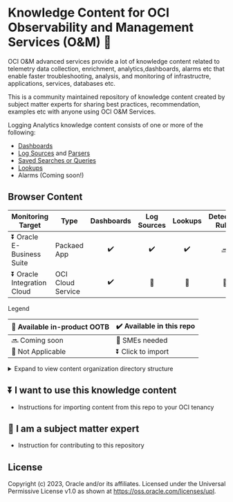 # Knowledge Content for OCI Observability and Management Services (O&M) :tada:

OCI O&M advanced services provide a lot of knowledge content related to telemetry data collection, enrichment, analytics,dashboards, alarms etc that enable faster troubleshooting, analysis, and monitoring of infrastructre, applications, services, databases etc.

This is a community maintained repository of knowledge content created by subject matter experts for sharing best practices, recommendation, examples etc with anyone using OCI O&M Services.

Logging Analytics knowledge content consists of one or more of the following:

* [Dashboards](https://docs.oracle.com/en-us/iaas/logging-analytics/doc/create-dashboards.html)
* [Log Sources](https://docs.oracle.com/en-us/iaas/logging-analytics/doc/logging-analytics-terms-and-concepts.html#GUID-9B74BCD1-48BE-4A80-97E5-1C6CE9AA5EC2__SECTION_U2J_SNG_M5B) and [Parsers](https://docs.oracle.com/en-us/iaas/logging-analytics/doc/logging-analytics-terms-and-concepts.html#GUID-9B74BCD1-48BE-4A80-97E5-1C6CE9AA5EC2__SECTION_NVT_TNG_M5B)
* [Saved Searches or Queries](https://docs.oracle.com/en-us/iaas/logging-analytics/doc/and-share-log-searches.html)
* [Lookups](https://docs.oracle.com/en-us/iaas/logging-analytics/doc/manage-lookups.html)
* Alarms (Coming soon!)

## Browser Content

| Monitoring Target | Type | Dashboards | Log Sources | Lookups | Detection Rules 
| ---| ---| :---:| :---:| :---:| :---:
| :arrow_double_down: Oracle E-Business Suite  | Packaed App       | :heavy_check_mark:  | :heavy_check_mark:  | :heavy_check_mark: | :soon:
| :arrow_double_down: Oracle Integration Cloud | OCI Cloud Service | :heavy_check_mark:  | :gift:              | :raising_hand: |:raising_hand:|  :no_entry_sign:  

Legend

|:gift: Available in-product OOTB |:heavy_check_mark: Available in this repo 
|---|---|
|:soon: Coming soon |   :raising_hand: SMEs needed
|:no_entry_sign: Not Applicable | :arrow_double_down: Click to import

<details>
  <summary> Expand to view content organization directory structure </summary> 

Knowledge content files in [knowldge-content](./knowlege-content/) folder are organized as descrived below, using e-business-suite as an example:

|Monitoring Target | Content Type | Content File  | Description
|---|---|---|---|
|[e-business-suite/](./knowlege-content/e-business-suite/)|-|-| Monitoring target system's common name is used as folder name. Contains sub-folders for different Content Types.|
||[/dashboards/](./knowlege-content/e-business-suite/dashboards/)|[/ebs-logan-1.json](./knowlege-content/e-business-suite/dashboards/EBS-Dashboards.json) | Dashboard JSON files. Nomenclature: "descriptive-string"-logan-#.json
||/[logan-lookups/](./knowlege-content/e-business-suite/logan-lookups)| [/ebs-product-map.csv](./knowlege-content/e-business-suite/logan-lookups/EBS_Lookup.csv) | csv files for query or ingest time logs enrichment
||/[log-sources](./knowlege-content/e-business-suite/log-sources)[/Oracle Cost Management/](./knowlege-content/e-business-suite/log-sources/Oracle%20Cost%20Management/)| [/ME\$EBS_MFG_DM_CST_SLA_ERROR.xml](./knowlege-content/e-business-suite/log-sources/Oracle%20Cost%20Management/ME%24EBS_MFG_DM_CST_SLA_ERROR.xml) | Log log-sources folder has sub-folders based on source category (e.g. product area, domain). Source XML Files are category folder.

</details>

## :arrow_double_down: I want to use this knowledge content

* Instructions for importing content from this repo to your OCI tenancy

## :raising_hand: I am a subject matter expert

* Instruction for contributing to this repository

## License

Copyright (c) 2023, Oracle and/or its affiliates.
Licensed under the Universal Permissive License v1.0 as shown at <https://oss.oracle.com/licenses/upl>.
